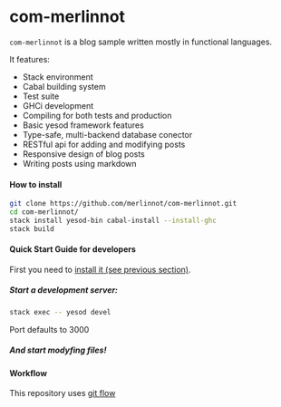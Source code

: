 # com-merlinnot

`com-merlinnot` is a blog sample written mostly in functional languages.

It features:

* Stack environment
* Cabal building system
* Test suite
* GHCi development
* Compiling for both tests and production
* Basic yesod framework features
* Type-safe, multi-backend database conector
* RESTful api for adding and modifying posts
* Responsive design of blog posts
* Writing posts using markdown

#### How to install

```bash
git clone https://github.com/merlinnot/com-merlinnot.git
cd com-merlinnot/
stack install yesod-bin cabal-install --install-ghc
stack build
```
#### Quick Start Guide for developers

First you need to [install it (see previous section)](#how-to-install).

##### Start a development server:

```bash
stack exec -- yesod devel
```
Port defaults to 3000

##### And start modyfing files!


#### Workflow

This repository uses [git flow](https://github.com/nvie/gitflow)
